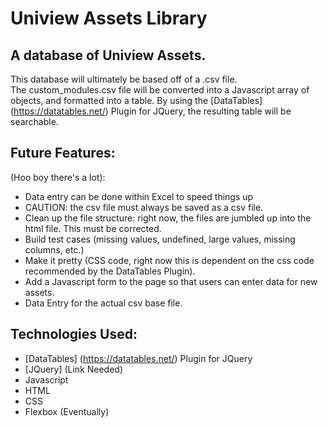 # Uniview Assets Library
## A database of Uniview Assets.
This database will ultimately be based off of a .csv file.   
The custom_modules.csv file will be converted into a Javascript array of objects, and formatted into a table. By using the [DataTables] (https://datatables.net/) Plugin for JQuery, the resulting table will be searchable.  

## Future Features: 
(Hoo boy there's a lot):
- Data entry can be done within Excel to speed things up
- CAUTION: the csv file must always be saved as a csv file. 
- Clean up the file structure: right now, the files are jumbled up into the html file. This must be corrected.
- Build test cases (missing values, undefined, large values, missing columns, etc.)  
- Make it pretty (CSS code, right now this is dependent on the css code recommended by the DataTables Plugin).   
- Add a Javascript form to the page so that users can enter data for new assets. 
- Data Entry for the actual csv base file. 

## Technologies Used: 
- [DataTables] (https://datatables.net/) Plugin for JQuery  
- [JQuery] (Link Needed) 
- Javascript
- HTML
- CSS
- Flexbox (Eventually)

